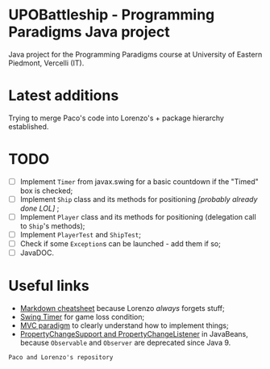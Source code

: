 # UPOBattleship - Programming Paradigms Java project
Java project for the Programming Paradigms course at University of Eastern Piedmont, Vercelli (IT).

# Latest additions
Trying to merge Paco's code into Lorenzo's + package hierarchy established.

# TODO
 - [ ] Implement `Timer` from javax.swing for a basic countdown if the "Timed" box is checked;
 - [ ] Implement `Ship` class and its methods for positioning  _[probably already done LOL]_ ;
 - [ ] Implement `Player` class and its methods for positioning (delegation call to `Ship`'s methods);
 - [ ] Implement `PlayerTest` and `ShipTest`;
 - [ ] Check if some `Exception`s can be launched - add them if so;
 - [ ] JavaDOC.

# Useful links
 - [Markdown cheatsheet](https://www.markdownguide.org/cheat-sheet/) because Lorenzo  _always_  forgets stuff;
 - [Swing Timer](https://docs.oracle.com/javase/tutorial/uiswing/misc/timer.html) for game loss condition;
 - [MVC paradigm](https://www.oracle.com/technical-resources/articles/javase/application-design-with-mvc.html) to clearly understand how to implement things;
 - [PropertyChangeSupport and PropertyChangeListener](https://docs.oracle.com/javase/tutorial/javabeans/writing/properties.html#bound) in JavaBeans, because `Observable` and `Observer` are deprecated since Java 9.
 
`Paco and Lorenzo's repository`